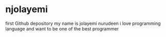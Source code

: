 # njolayemi
first Github depository
my name is jolayemi nurudeen
i love programming language and want to be one of the best programmer
